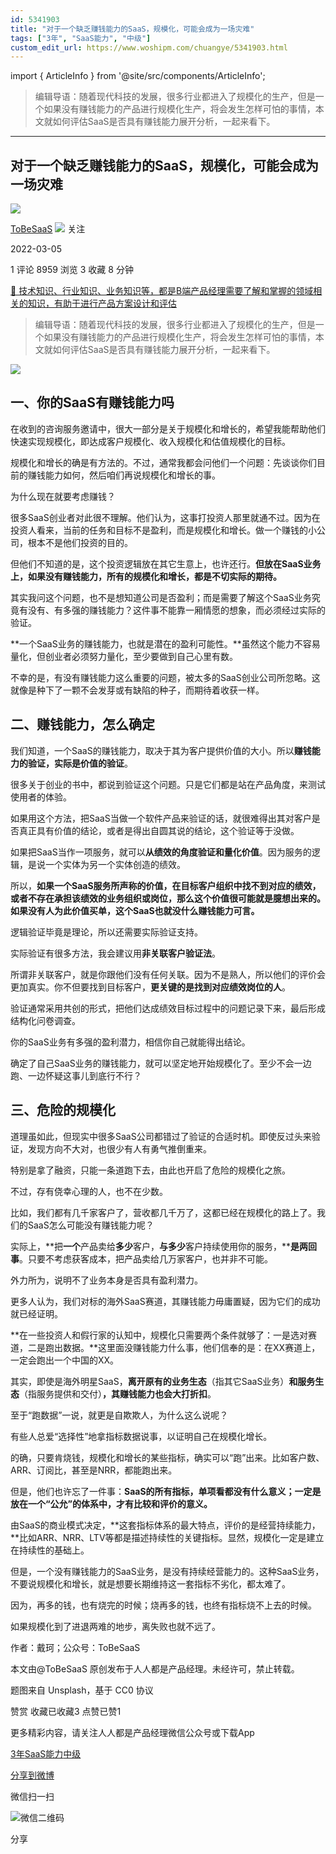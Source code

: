 ```yaml
---
id: 5341903
title: "对于一个缺乏赚钱能力的SaaS，规模化，可能会成为一场灾难"
tags: ["3年", "SaaS能力", "中级"]
custom_edit_url: https://www.woshipm.com/chuangye/5341903.html
---
```

import { ArticleInfo } from '@site/src/components/ArticleInfo';

<ArticleInfo
    author="ToBeSaaS"
    authorLink="https://www.woshipm.com/u/1341134"
    published="2022-03-05"
    views={8959}
    comments={1}
    collects={3}
/>

> 编辑导语：随着现代科技的发展，很多行业都进入了规模化的生产，但是一个如果没有赚钱能力的产品进行规模化生产，将会发生怎样可怕的事情，本文就如何评估SaaS是否具有赚钱能力展开分析，一起来看下。

---

## 对于一个缺乏赚钱能力的SaaS，规模化，可能会成为一场灾难

[![](https://static.qidianla.com/woshipm_def_head_1.jpg?imageView2/1/w/72/h/72/q/100)](https://www.woshipm.com/u/1341134)

[ToBeSaaS](https://www.woshipm.com/u/1341134) ![](https://static.woshipm.com/tag/1101_1@2x.png) 关注

2022-03-05

1 评论 8959 浏览 3 收藏 8 分钟

[🔗 技术知识、行业知识、业务知识等，都是B端产品经理需要了解和掌握的领域相关的知识，有助于进行产品方案设计和评估](https://ke.qidianla.com/courses/bcpm)

> 编辑导语：随着现代科技的发展，很多行业都进入了规模化的生产，但是一个如果没有赚钱能力的产品进行规模化生产，将会发生怎样可怕的事情，本文就如何评估SaaS是否具有赚钱能力展开分析，一起来看下。

![](https://image.yunyingpai.com/wp/2022/03/F1OR3nsX4bsb8zK8h64q.jpg)

## 一、你的SaaS有赚钱能力吗

在收到的咨询服务邀请中，很大一部分是关于规模化和增长的，希望我能帮助他们快速实现规模化，即达成客户规模化、收入规模化和估值规模化的目标。

规模化和增长的确是有方法的。不过，通常我都会问他们一个问题：先谈谈你们目前的赚钱能力如何，然后咱们再说规模化和增长的事。

为什么现在就要考虑赚钱？

很多SaaS创业者对此很不理解。他们认为，这事打投资人那里就通不过。因为在投资人看来，当前的任务和目标不是盈利，而是规模化和增长。做一个赚钱的小公司，根本不是他们投资的目的。

但他们不知道的是，这个投资逻辑放在其它生意上，也许还行。**但放在SaaS业务上，如果没有赚钱能力，所有的规模化和增长，都是不切实际的期待。**

其实我问这个问题，也不是想知道公司是否盈利；而是需要了解这个SaaS业务究竟有没有、有多强的赚钱能力？这件事不能靠一厢情愿的想象，而必须经过实际的验证。

**一个SaaS业务的赚钱能力，也就是潜在的盈利可能性。**虽然这个能力不容易量化，但创业者必须努力量化，至少要做到自己心里有数。

不幸的是，有没有赚钱能力这么重要的问题，被太多的SaaS创业公司所忽略。这就像是种下了一颗不会发芽或有缺陷的种子，而期待着收获一样。

## 二、赚钱能力，怎么确定

我们知道，一个SaaS的赚钱能力，取决于其为客户提供价值的大小。所以**赚钱能力的验证，实际是价值的验证**。

很多关于创业的书中，都说到验证这个问题。只是它们都是站在产品角度，来测试使用者的体验。

如果用这个方法，把SaaS当做一个软件产品来验证的话，就很难得出其对客户是否真正具有价值的结论，或者是得出自圆其说的结论，这个验证等于没做。

如果把SaaS当作一项服务，就可以**从绩效的角度验证和量化价值**。因为服务的逻辑，是说一个实体为另一个实体创造的绩效。

所以，**如果一个SaaS服务所声称的价值，在目标客户组织中找不到对应的绩效，或者不存在承担该绩效的业务组织或岗位，那么这个价值很可能就是臆想出来的。如果没有人为此价值买单，这个SaaS也就没什么赚钱能力可言。**

逻辑验证毕竟是理论，所以还需要实际验证支持。

实际验证有很多方法，我会建议用**非关联客户验证法**。

所谓非关联客户，就是你跟他们没有任何关联。因为不是熟人，所以他们的评价会更加真实。你不但要找到目标客户，**更关键的是找到对应绩效岗位的人**。

验证通常采用共创的形式，把他们达成绩效目标过程中的问题记录下来，最后形成结构化问卷调查。

你的SaaS业务有多强的盈利潜力，相信你自己就能得出结论。

确定了自己SaaS业务的赚钱能力，就可以坚定地开始规模化了。至少不会一边跑、一边怀疑这事儿到底行不行？

## 三、危险的规模化

道理虽如此，但现实中很多SaaS公司都错过了验证的合适时机。即使反过头来验证，发现方向不大对，也很少有人有勇气推倒重来。

特别是拿了融资，只能一条道跑下去，由此也开启了危险的规模化之旅。

不过，存有侥幸心理的人，也不在少数。

比如，我们都有几千家客户了，营收都几千万了，这都已经在规模化的路上了。我们的SaaS怎么可能没有赚钱能力呢？

实际上，**把****一个****产品卖给****多少****客户，****与多少****客户持续使用你的服务，****是两回事**。只要不考虑获客成本，把产品卖给几万家客户，也并非不可能。

外力所为，说明不了业务本身是否具有盈利潜力。

更多人认为，我们对标的海外SaaS赛道，其赚钱能力毋庸置疑，因为它们的成功就已经证明。

**在一些投资人和假行家的认知中，规模化只需要两个条件就够了：一是选对赛道，二是跑出数据。**这里面没赚钱能力什么事，他们信奉的是：在XX赛道上，一定会跑出一个中国的XX。

其实，即使是海外明星SaaS，**离开原有的业务生态**（指其它SaaS业务）**和服务生态**（指服务提供和交付）**，其赚钱能力也会大打折扣**。

至于“跑数据”一说，就更是自欺欺人，为什么这么说呢？

有些人总爱“选择性”地拿指标数据说事，以证明自己在规模化增长。

的确，只要肯烧钱，规模化和增长的某些指标，确实可以“跑”出来。比如客户数、ARR、订阅比，甚至是NRR，都能跑出来。

但是，他们也许忘了一件事：**SaaS的所有指标，单项看都没有什么意义；一定是放在一个“公允”的体系中，才有比较和评价的意义。**

由SaaS的商业模式决定，**这套指标体系的最大特点，评价的是经营持续能力，**比如ARR、NRR、LTV等都是描述持续性的关键指标。显然，规模化一定是建立在持续性的基础上。

但是，一个没有赚钱能力的SaaS业务，是没有持续经营能力的。这种SaaS业务，不要说规模化和增长，就是想要长期维持这一套指标不劣化，都太难了。

因为，再多的钱，也有烧完的时候；烧再多的钱，也终有指标烧不上去的时候。

如果规模化到了进退两难的地步，离失败也就不远了。

作者：戴珂；公众号：ToBeSaaS

本文由@ToBeSaaS 原创发布于人人都是产品经理。未经许可，禁止转载。

题图来自 Unsplash，基于 CC0 协议

赞赏 收藏已收藏3 点赞已赞1

更多精彩内容，请关注人人都是产品经理微信公众号或下载App

[3年](https://www.woshipm.com/tag/3%e5%b9%b4)[SaaS能力](https://www.woshipm.com/tag/saas%e8%83%bd%e5%8a%9b)[中级](https://www.woshipm.com/tag/%e4%b8%ad%e7%ba%a7)

[分享到微博](https://service.weibo.com/share/share.php?appkey=2775287854&title=对于一个缺乏赚钱能力的SaaS，规模化，可能会成为一场灾难&url=https://www.woshipm.com/chuangye/5341903.html&pic=https://image.yunyingpai.com/wp/2022/03/F1OR3nsX4bsb8zK8h64q.jpg)

微信扫一扫

![微信二维码](https://api.pwmqr.com/qrcode/create/?url=https://www.woshipm.com/chuangye/5341903.html)

分享
